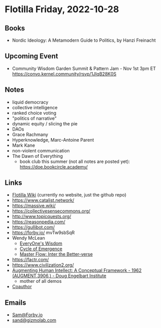 # Flotilla Friday, 2022-10-28

## Books

- Nordic Ideology: A Metamodern Guide to Politics, by Hanzi Freinacht

## Upcoming Event
- Community Wisdom Garden Summit & Pattern Jam - Nov 1st 3pm ET https://convo.kernel.community/rsvp/1JIqB28K0S

## Notes

- liquid democracy
- collective intelligence
- ranked choice voting
- "politics of narrative"
- dynamic equity / slicing the pie
- DAOs
- Grace Rachmany
- Hyperknowledge, Marc-Antoine Parent
- Mark Kane
- non-violent communication
- The Dawn of Everything
    - book club this summer (not all notes are posted yet): https://doe.bookcircle.academy/

## Links

- [Flotilla Wiki](https://github.com/Flotilla-Tools-for-Connectors/Flotilla-Wiki) (currently no website, just the github repo)
- https://www.catalist.network/
- https://massive.wiki/
- https://collectivesensecommons.org/
- http://www.topicquests.org/
- https://reasonpedia.com/
- https://gullibot.com/
- https://forby.io/   mvTw9sbSqR
- Wendy McLean 
    - [EveryOne's Wisdom](https://www.everyoneswisdom.com/)
    - [Cycle of Emergence]( https://miro.com/app/board/uXjVOCAoMLI=/?share_link_id=559801970073)
    - [Master Flow: Inter the Better-verse](https://miro.com/app/board/uXjVOq3BPYQ=/?share_link_id=408883941237)
- https://factr.com/
- https://www.civilization2.org/
- [Augmenting Human Intellect: A Conceptual Framework \- 1962 \(AUGMENT,3906,\) \- Doug Engelbart Institute](https://dougengelbart.org/pubs/augment-3906.html)
    - mother of all demos
- [Coauthor](https://github.com/edemaine/coauthor#coauthor)

## Emails
- Sam@Forby.io
- sand@gizmolab.com

